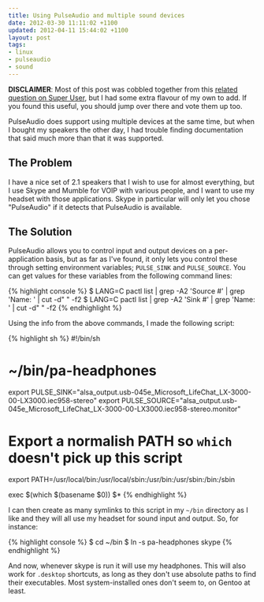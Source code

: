 ```yaml
---
title: Using PulseAudio and multiple sound devices
date: 2012-03-30 11:11:02 +1100
updated: 2012-04-11 15:44:02 +1100
layout: post
tags:
- linux
- pulseaudio
- sound
---
```


**DISCLAIMER**: Most of this post was cobbled together from this [related question on Super User][su-post],
but I had some extra flavour of my own to add. If you found this useful, you should
jump over there and vote them up too.

PulseAudio does support using multiple devices at the same time, but when I bought my
speakers the other day, I had trouble finding documentation that said much more than
that it was supported.

The Problem
-----------

I have a nice set of 2.1 speakers that I wish to use for almost everything, but I use
Skype and Mumble for VOIP with various people, and I want to use my headset with those
applications. Skype in particular will only let you chose "PulseAudio" if it detects
that PulseAudio is available.

The Solution
------------

PulseAudio allows you to control input and output devices on a per-application basis,
but as far as I've found, it only lets you control these through setting environment
variables; `PULSE_SINK` and `PULSE_SOURCE`. You can get values for these variables
from the following command lines:

{% highlight console %}
$ LANG=C pactl list | grep -A2 'Source #' | grep 'Name: ' | cut -d" " -f2
$ LANG=C pactl list | grep -A2 'Sink #' | grep 'Name: ' | cut -d" " -f2
{% endhighlight %}

Using the info from the above commands, I made the following script:

{% highlight sh %}
#!/bin/sh
# ~/bin/pa-headphones

export PULSE_SINK="alsa_output.usb-045e_Microsoft_LifeChat_LX-3000-00-LX3000.iec958-stereo"
export PULSE_SOURCE="alsa_output.usb-045e_Microsoft_LifeChat_LX-3000-00-LX3000.iec958-stereo.monitor"

# Export a normalish PATH so `which` doesn't pick up this script
export PATH=/usr/local/bin:/usr/local/sbin:/usr/bin:/usr/sbin:/bin:/sbin

exec $(which $(basename $0)) $*
{% endhighlight %}

I can then create as many symlinks to this script in my `~/bin` directory as I like
and they will all use my headset for sound input and output. So, for instance:

{% highlight console %}
$ cd ~/bin
$ ln -s pa-headphones skype
{% endhighlight %}

And now, whenever skype is run it will use my headphones. This will also work for
`.desktop` shortcuts, as long as they don't use absolute paths to find their
executables. Most system-installed ones don't seem to, on Gentoo at least.

  [su-post]: http://superuser.com/q/182149/5313
